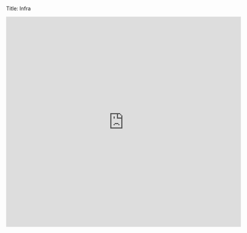 Title: Infra

<iframe src="https://docs.google.com/forms/d/e/1FAIpQLScxZkZZvafCSA9s9nxwWGm6jQ4ftINId_5LW3EmJyyIHXxM0Q/viewform?embedded=true" width="640" height="573" frameborder="0" marginheight="0" marginwidth="0">Loading…</iframe>
